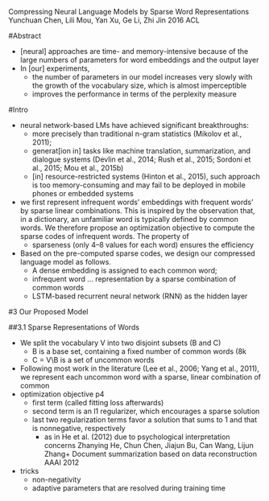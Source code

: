 Compressing Neural Language Models by Sparse Word Representations
Yunchuan Chen, Lili Mou, Yan Xu, Ge Li, Zhi Jin
2016 ACL

#Abstract

* [neural] approaches are time- and memory-intensive because of the
  large numbers of parameters for word embeddings and the output layer
* In [our] experiments,
  * the number of parameters in our model increases very slowly
    with the growth of the vocabulary size, which is almost imperceptible
  * improves the performance in terms of the perplexity measure

#Intro

* neural network-based LMs have achieved significant breakthroughs:
  * more precisely than traditional n-gram statistics (Mikolov et al., 2011);
  * generat[ion in] tasks like machine translation, summarization, and dialogue
    systems (Devlin et al., 2014; Rush et al., 2015; Sordoni et al., 2015; Mou
    et al., 2015b)
  * [in] resource-restricted systems (Hinton et al., 2015), such approach is
    too memory-consuming and 
    may fail to be deployed in mobile phones or embedded systems
* we first represent infrequent words’ embeddings with frequent words’ by
  sparse linear combinations. This is inspired by the observation that, in a
  dictionary, an unfamiliar word is typically defined by common words. We
  therefore propose an optimization objective to compute the sparse codes of
  infrequent words. The property of
  * sparseness (only 4–8 values for each word) ensures the efficiency
* Based on the pre-computed sparse codes, we design our compressed language
  model as follows.  
  * A dense embedding is assigned to each common word; 
  * infrequent word ... representation by a sparse combination of common words
  * LSTM-based recurrent neural network (RNN) as the hidden layer

#3 Our Proposed Model

##3.1 Sparse Representations of Words

* We split the vocabulary V into two disjoint subsets (B and C)
  * B is a base set, containing a fixed number of common words (8k
  * C = V\B is a set of uncommon words
* Following most work in the literature (Lee et al., 2006; Yang et al., 2011),
  we represent each uncommon word with a sparse, linear combination of common
* optimization objective p4
  * first term (called fitting loss afterwards)
  * second term is an l1 regularizer, which encourages a sparse solution
  * last two regularization terms favor a solution that sums to 1 and that is
    nonnegative, respectively
    * as in He et al. (2012) due to psychological interpretation concerns
      Zhanying He, Chun Chen, Jiajun Bu, Can Wang, Lijun Zhang+
      Document summarization based on data reconstruction
      AAAI 2012 
* tricks
  * non-negativity
  * adaptive parameters that are resolved during training time
